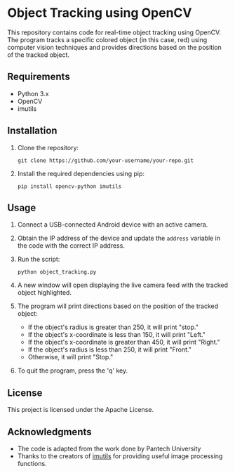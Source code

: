 # Object Tracking using OpenCV

This repository contains code for real-time object tracking using OpenCV. The program tracks a specific colored object (in this case, red) using computer vision techniques and provides directions based on the position of the tracked object.

## Requirements

- Python 3.x
- OpenCV
- imutils

## Installation

1. Clone the repository:

   ```
   git clone https://github.com/your-username/your-repo.git
   ```

2. Install the required dependencies using pip:

   ```
   pip install opencv-python imutils
   ```

## Usage

1. Connect a USB-connected Android device with an active camera.
2. Obtain the IP address of the device and update the `address` variable in the code with the correct IP address.
3. Run the script:

   ```
   python object_tracking.py
   ```

4. A new window will open displaying the live camera feed with the tracked object highlighted.
5. The program will print directions based on the position of the tracked object:
   - If the object's radius is greater than 250, it will print "stop."
   - If the object's x-coordinate is less than 150, it will print "Left."
   - If the object's x-coordinate is greater than 450, it will print "Right."
   - If the object's radius is less than 250, it will print "Front."
   - Otherwise, it will print "Stop."

6. To quit the program, press the 'q' key.

## License

This project is licensed under the Apache License. 

## Acknowledgments

- The code is adapted from the work done by Pantech University
- Thanks to the creators of [imutils](https://github.com/jrosebr1/imutils) for providing useful image processing functions.